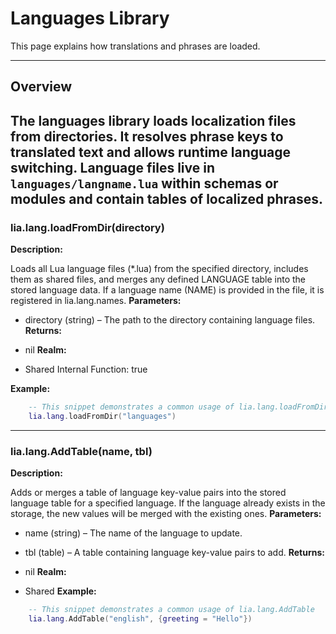 # Languages Library

This page explains how translations and phrases are loaded.

---

## Overview

The languages library loads localization files from directories. It resolves phrase keys to translated text and allows runtime language switching. Language files live in `languages/langname.lua` within schemas or modules and contain tables of localized phrases.
---

### lia.lang.loadFromDir(directory)

    
**Description:**

Loads all Lua language files (*.lua) from the specified directory,
includes them as shared files, and merges any defined LANGUAGE table
into the stored language data. If a language name (NAME) is provided in the file,
it is registered in lia.lang.names.
**Parameters:**

* directory (string) – The path to the directory containing language files.
**Returns:**

* nil
**Realm:**

* Shared
    Internal Function:
    true
    
**Example:**

```lua
    -- This snippet demonstrates a common usage of lia.lang.loadFromDir
    lia.lang.loadFromDir("languages")
```

---


### lia.lang.AddTable(name, tbl)

    
**Description:**

Adds or merges a table of language key-value pairs into the stored language table
for a specified language. If the language already exists in the storage, the new values
will be merged with the existing ones.
**Parameters:**

* name (string) – The name of the language to update.
* tbl (table) – A table containing language key-value pairs to add.
**Returns:**

* nil
**Realm:**

* Shared
**Example:**

```lua
    -- This snippet demonstrates a common usage of lia.lang.AddTable
    lia.lang.AddTable("english", {greeting = "Hello"})
```
